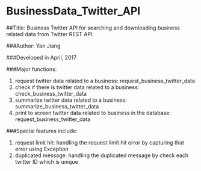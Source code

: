# BusinessData_Twitter_API


##Title: Business Twitter API for searching and downloading business related data from Twitter REST API.

###Author: Yan Jiang

###Developed in April, 2017


###Major functions:
1) request twitter data related to a business: request_business_twitter_data
2) check if there is twitter data related to a business: check_business_twitter_data
3) summarize twitter data related to a business: summarize_business_twitter_data
4) print to screen twitter data related to business in the database: request_business_twitter_data


###Special features include: 
1) request limit hit: handling the request limit hit error by capturing that error using Exception 
2) duplicated message: handling the duplicated message by check each twitter ID which is unique
